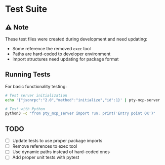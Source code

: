 # Test Suite

## ⚠️ Note
These test files were created during development and need updating:
- Some reference the removed `exec` tool
- Paths are hard-coded to developer environment
- Import structures need updating for package format

## Running Tests

For basic functionality testing:
```bash
# Test server initialization
echo '{"jsonrpc":"2.0","method":"initialize","id":1}' | pty-mcp-server

# Test with Python
python3 -c "from pty_mcp_server import run; print('Entry point OK')"
```

## TODO
- [ ] Update tests to use proper package imports
- [ ] Remove references to exec tool
- [ ] Use dynamic paths instead of hard-coded ones
- [ ] Add proper unit tests with pytest